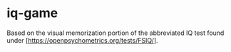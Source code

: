 # iq-game

Based on the visual memorization portion of the abbreviated IQ test found under [https://openpsychometrics.org/tests/FSIQ/].
